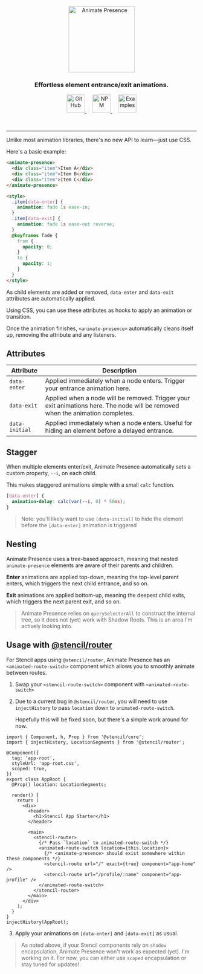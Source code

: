 <div align="center">
    <img src="https://raw.githubusercontent.com/natemoo-re/animate-presence/master/.github/assets/logo.svg?sanitize=true" alt="Animate Presence" width="175" style="margin:0 auto;"/>
</div>
<h3 align="center" style="text-align:center;">Effortless element entrance/exit animations.</h3>

<p align="center" style="text-align:center;color:#eee">
  <a href="https://github.com/natemoo-re/animate-presence">
    <img src="https://raw.githubusercontent.com/natemoo-re/animate-presence/chore/readme/.github/assets/logo-github.svg?sanitize=true" alt="GitHub" width="48"/>
  </a>
  &nbsp;|&nbsp;
  <a href="https://www.npmjs.com/package/animate-presence">
    <img src="https://raw.githubusercontent.com/natemoo-re/animate-presence/chore/readme/.github/assets/logo-npm.svg?sanitize=true" alt="NPM" width="48"/>
  </a>
  &nbsp;|&nbsp;
  <a href="https://animate-presence.now.sh/">
    <img src="https://raw.githubusercontent.com/natemoo-re/animate-presence/chore/readme/.github/assets/learn.svg?sanitize=true" alt="Examples" width="48"/>
  </a>
</p>

<br />

---

Unlike most animation libraries, there's no new API to learn&mdash;just use CSS.

Here's a basic example:

```html
<animate-presence>
  <div class="item">Item A</div>
  <div class="item">Item B</div>
  <div class="item">Item C</div>
</animate-presence>

<style>
  .item[data-enter] {
    animation: fade 1s ease-in;
  }
  .item[data-exit] {
    animation: fade 1s ease-out reverse;
  }
  @keyframes fade {
    from {
      opacity: 0;
    }
    to {
      opacity: 1;
    }
  }
</style>
```

As child elements are added or removed, `data-enter` and `data-exit` attributes are automatically applied.

Using CSS, you can use these attributes as hooks to apply an animation or transition.

Once the animation finishes, `<animate-presence>` automatically cleans itself up, removing the attribute and any listeners.

## Attributes

| Attribute      | Description                                                                                                                    |
| -------------- | ------------------------------------------------------------------------------------------------------------------------------ |
| `data-enter`   | Applied immediately when a node enters. Trigger your entrance animation here.                                                  |
| `data-exit`    | Applied when a node will be removed. Trigger your exit animations here. The node will be removed when the animation completes. |
| `data-initial` | Applied immediately when a node enters. Useful for hiding an element before a delayed entrance.                                |

## Stagger

When multiple elements enter/exit, Animate Presence automatically sets a custom property, `--i`, on each child.

This makes staggered animations simple with a small `calc` function.

```css
[data-enter] {
  animation-delay: calc(var(--i, 0) * 50ms);
}
```

> Note: you'll likely want to use `[data-initial]` to hide the element before the `[data-enter]` animation is triggered

## Nesting

Animate Presence uses a tree-based approach, meaning that nested `animate-presence` elements are aware of their parents and children.

**Enter** animations are applied top-down, meaning the top-level parent enters, which triggers the next child entrance, and so on.

**Exit** animations are applied bottom-up, meaning the deepest child exits, which triggers the next parent exit, and so on.

> Animate Presence relies on `querySelectorAll` to construct the internal tree, so it does not (yet) work with Shadow Roots.
> This is an area I'm actively looking into.

## Usage with [@stencil/router](https://github.com/ionic-team/stencil-router)

For Stencil apps using `@stencil/router`, Animate Presence has an `<animated-route-switch>` component which allows you to smoothly animate between routes.

1. Swap your `<stencil-route-switch>` component with `<animated-route-switch>`

2. Due to a current bug in `@stencil/router`, you will need to use `injectHistory` to pass `location` down to `animated-route-switch`.

   Hopefully this will be fixed soon, but there's a simple work around for now.

```tsx
import { Component, h, Prop } from '@stencil/core';
import { injectHistory, LocationSegments } from '@stencil/router';

@Component({
  tag: 'app-root',
  styleUrl: 'app-root.css',
  scoped: true,
})
export class AppRoot {
  @Prop() location: LocationSegments;

  render() {
    return (
      <div>
        <header>
          <h1>Stencil App Starter</h1>
        </header>

        <main>
          <stencil-router>
            {/* Pass `location` to animated-route-switch */}
            <animated-route-switch location={this.location}>
              {/* <animate-presence> should exist somewhere within these components */}
              <stencil-route url="/" exact={true} component="app-home" />
              <stencil-route url="/profile/:name" component="app-profile" />
            </animated-route-switch>
          </stencil-router>
        </main>
      </div>
    );
  }
}
injectHistory(AppRoot);
```

3. Apply your animations on `[data-enter]` and `[data-exit]` as usual.

> As noted above, if your Stencil components rely on `shadow` encapsulation, Animate Presence won't work as expected (yet). I'm working on it.
> For now, you can either use `scoped` encapsulation or stay tuned for updates!

